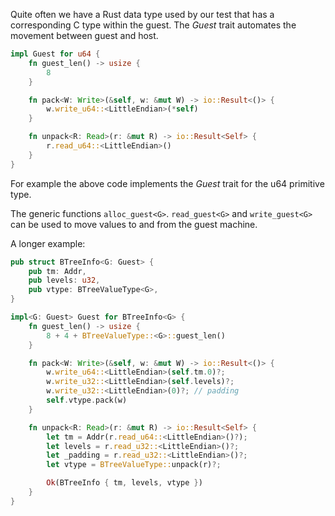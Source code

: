 Quite often we have a Rust data type used by our test that has a corresponding C type within the guest.  The _Guest_ trait automates the movement between guest and host.

``` Rust
impl Guest for u64 {
    fn guest_len() -> usize {
        8
    }

    fn pack<W: Write>(&self, w: &mut W) -> io::Result<()> {
        w.write_u64::<LittleEndian>(*self)
    }

    fn unpack<R: Read>(r: &mut R) -> io::Result<Self> {
        r.read_u64::<LittleEndian>()
    }
}
```

For example the above code implements the _Guest_ trait for the u64 primitive type.

The generic functions `alloc_guest<G>`. `read_guest<G>` and `write_guest<G>` can be used to move values to and from the guest machine.

A longer example:

``` Rust
pub struct BTreeInfo<G: Guest> {
    pub tm: Addr,
    pub levels: u32,
    pub vtype: BTreeValueType<G>,
}

impl<G: Guest> Guest for BTreeInfo<G> {
    fn guest_len() -> usize {
        8 + 4 + BTreeValueType::<G>::guest_len()
    }

    fn pack<W: Write>(&self, w: &mut W) -> io::Result<()> {
        w.write_u64::<LittleEndian>(self.tm.0)?;
        w.write_u32::<LittleEndian>(self.levels)?;
        w.write_u32::<LittleEndian>(0)?; // padding
        self.vtype.pack(w)
    }

    fn unpack<R: Read>(r: &mut R) -> io::Result<Self> {
        let tm = Addr(r.read_u64::<LittleEndian>()?);
        let levels = r.read_u32::<LittleEndian>()?;
        let _padding = r.read_u32::<LittleEndian>()?;
        let vtype = BTreeValueType::unpack(r)?;

        Ok(BTreeInfo { tm, levels, vtype })
    }
}
```
